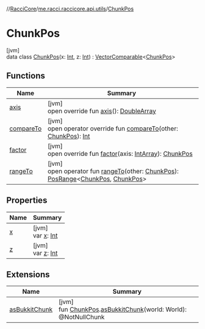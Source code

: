 //[RacciCore](../../../index.md)/[me.racci.raccicore.api.utils](../index.md)/[ChunkPos](index.md)

# ChunkPos

[jvm]\
data class [ChunkPos](index.md)(x: [Int](https://kotlinlang.org/api/latest/jvm/stdlib/kotlin/-int/index.html), z: [Int](https://kotlinlang.org/api/latest/jvm/stdlib/kotlin/-int/index.html)) : [VectorComparable](../-vector-comparable/index.md)&lt;[ChunkPos](index.md)&gt;

## Functions

| Name | Summary |
|---|---|
| [axis](axis.md) | [jvm]<br>open override fun [axis](axis.md)(): [DoubleArray](https://kotlinlang.org/api/latest/jvm/stdlib/kotlin/-double-array/index.html) |
| [compareTo](index.md#-73541363%2FFunctions%2F-1216412040) | [jvm]<br>open operator override fun [compareTo](index.md#-73541363%2FFunctions%2F-1216412040)(other: [ChunkPos](index.md)): [Int](https://kotlinlang.org/api/latest/jvm/stdlib/kotlin/-int/index.html) |
| [factor](factor.md) | [jvm]<br>open override fun [factor](factor.md)(axis: [IntArray](https://kotlinlang.org/api/latest/jvm/stdlib/kotlin/-int-array/index.html)): [ChunkPos](index.md) |
| [rangeTo](index.md#-1819193307%2FFunctions%2F-1216412040) | [jvm]<br>open operator fun [rangeTo](index.md#-1819193307%2FFunctions%2F-1216412040)(other: [ChunkPos](index.md)): [PosRange](../-pos-range/index.md)&lt;[ChunkPos](index.md), [ChunkPos](index.md)&gt; |

## Properties

| Name | Summary |
|---|---|
| [x](x.md) | [jvm]<br>var [x](x.md): [Int](https://kotlinlang.org/api/latest/jvm/stdlib/kotlin/-int/index.html) |
| [z](z.md) | [jvm]<br>var [z](z.md): [Int](https://kotlinlang.org/api/latest/jvm/stdlib/kotlin/-int/index.html) |

## Extensions

| Name | Summary |
|---|---|
| [asBukkitChunk](../as-bukkit-chunk.md) | [jvm]<br>fun [ChunkPos](index.md).[asBukkitChunk](../as-bukkit-chunk.md)(world: World): @NotNullChunk |
